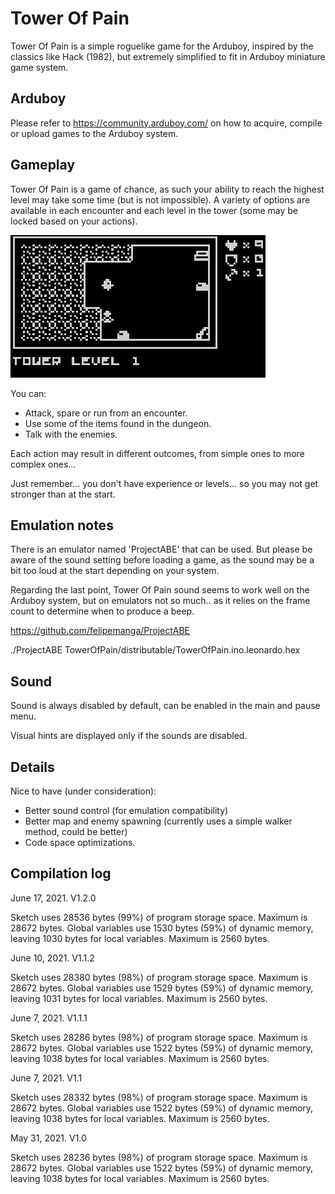 # Tower Of Pain

Tower Of Pain is a simple roguelike game for the Arduboy, inspired by the classics like Hack (1982), but extremely simplified to fit in Arduboy miniature game system.

## Arduboy

Please refer to https://community.arduboy.com/ on how to acquire, compile or upload games to the Arduboy system.

## Gameplay

Tower Of Pain is a game of chance, as such your ability to reach the highest level may take some time (but is not impossible). A variety of options are available in each encounter and each level in the tower (some may be locked based on your actions).

![Alt Text](https://github.com/franalvarez21/TowerOfPain/blob/main/TowerOfPain/images/demo.gif)

You can:
- Attack, spare or run from an encounter.
- Use some of the items found in the dungeon.
- Talk with the enemies.

Each action may result in different outcomes, from simple ones to more complex ones...

Just remember... you don't have experience or levels... so you may not get stronger than at the start.

## Emulation notes

There is an emulator named 'ProjectABE' that can be used. But please be aware of the sound setting before loading a game, as the sound may be a bit too loud at the start depending on your system.

Regarding the last point, Tower Of Pain sound seems to work well on the Arduboy system, but on emulators not so much.. as it relies on the frame count to determine when to produce a beep.

https://github.com/felipemanga/ProjectABE

./ProjectABE TowerOfPain/distributable/TowerOfPain.ino.leonardo.hex

## Sound

Sound is always disabled by default, can be enabled in the main and pause menu.

Visual hints are displayed only if the sounds are disabled.

## Details

Nice to have (under consideration):
- Better sound control (for emulation compatibility)
- Better map and enemy spawning (currently uses a simple walker method, could be better)
- Code space optimizations.

## Compilation log

June 17, 2021. V1.2.0

Sketch uses 28536 bytes (99%) of program storage space. Maximum is 28672 bytes.
Global variables use 1530 bytes (59%) of dynamic memory, leaving 1030 bytes for local variables. Maximum is 2560 bytes.

June 10, 2021. V1.1.2

Sketch uses 28380 bytes (98%) of program storage space. Maximum is 28672 bytes.
Global variables use 1529 bytes (59%) of dynamic memory, leaving 1031 bytes for local variables. Maximum is 2560 bytes.

June 7, 2021. V1.1.1

Sketch uses 28286 bytes (98%) of program storage space. Maximum is 28672 bytes.
Global variables use 1522 bytes (59%) of dynamic memory, leaving 1038 bytes for local variables. Maximum is 2560 bytes.

June 7, 2021. V1.1

Sketch uses 28332 bytes (98%) of program storage space. Maximum is 28672 bytes.
Global variables use 1522 bytes (59%) of dynamic memory, leaving 1038 bytes for local variables. Maximum is 2560 bytes.

May 31, 2021. V1.0

Sketch uses 28236 bytes (98%) of program storage space. Maximum is 28672 bytes.
Global variables use 1522 bytes (59%) of dynamic memory, leaving 1038 bytes for local variables. Maximum is 2560 bytes.

